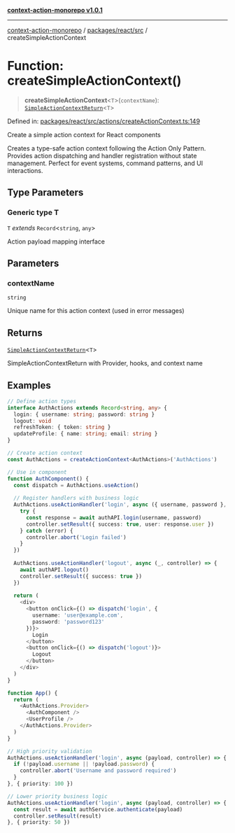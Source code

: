 [**context-action-monorepo v1.0.1**](../../../../README.md)

***

[context-action-monorepo](../../../../README.md) / [packages/react/src](../README.md) / createSimpleActionContext

# Function: createSimpleActionContext()

> **createSimpleActionContext**&lt;`T`&gt;(`contextName`): [`SimpleActionContextReturn`](../interfaces/SimpleActionContextReturn.md)&lt;`T`&gt;

Defined in: [packages/react/src/actions/createActionContext.ts:149](https://github.com/mineclover/context-action/blob/cd08d4e3b87a65a1296f2b120f18fcabd78f2914/packages/react/src/actions/createActionContext.ts#L149)

Create a simple action context for React components

Creates a type-safe action context following the Action Only Pattern.
Provides action dispatching and handler registration without state management.
Perfect for event systems, command patterns, and UI interactions.

## Type Parameters

### Generic type T

`T` *extends* `Record`\<`string`, `any`\>

Action payload mapping interface

## Parameters

### contextName

`string`

Unique name for this action context (used in error messages)

## Returns

[`SimpleActionContextReturn`](../interfaces/SimpleActionContextReturn.md)&lt;`T`&gt;

SimpleActionContextReturn with Provider, hooks, and context name

## Examples

```typescript
// Define action types
interface AuthActions extends Record<string, any> {
  login: { username: string; password: string }
  logout: void
  refreshToken: { token: string }
  updateProfile: { name: string; email: string }
}

// Create action context
const AuthActions = createActionContext<AuthActions>('AuthActions')

// Use in component
function AuthComponent() {
  const dispatch = AuthActions.useAction()
  
  // Register handlers with business logic
  AuthActions.useActionHandler('login', async ({ username, password }, controller) => {
    try {
      const response = await authAPI.login(username, password)
      controller.setResult({ success: true, user: response.user })
    } catch (error) {
      controller.abort('Login failed')
    }
  })
  
  AuthActions.useActionHandler('logout', async (_, controller) => {
    await authAPI.logout()
    controller.setResult({ success: true })
  })
  
  return (
    <div>
      <button onClick={() => dispatch('login', {
        username: 'user@example.com',
        password: 'password123'
      })}>
        Login
      </button>
      <button onClick={() => dispatch('logout')}>
        Logout
      </button>
    </div>
  )
}
```

```typescript
function App() {
  return (
    <AuthActions.Provider>
      <AuthComponent />
      <UserProfile />
    </AuthActions.Provider>
  )
}
```

```typescript
// High priority validation
AuthActions.useActionHandler('login', async (payload, controller) => {
  if (!payload.username || !payload.password) {
    controller.abort('Username and password required')
  }
}, { priority: 100 })

// Lower priority business logic
AuthActions.useActionHandler('login', async (payload, controller) => {
  const result = await authService.authenticate(payload)
  controller.setResult(result)
}, { priority: 50 })
```
